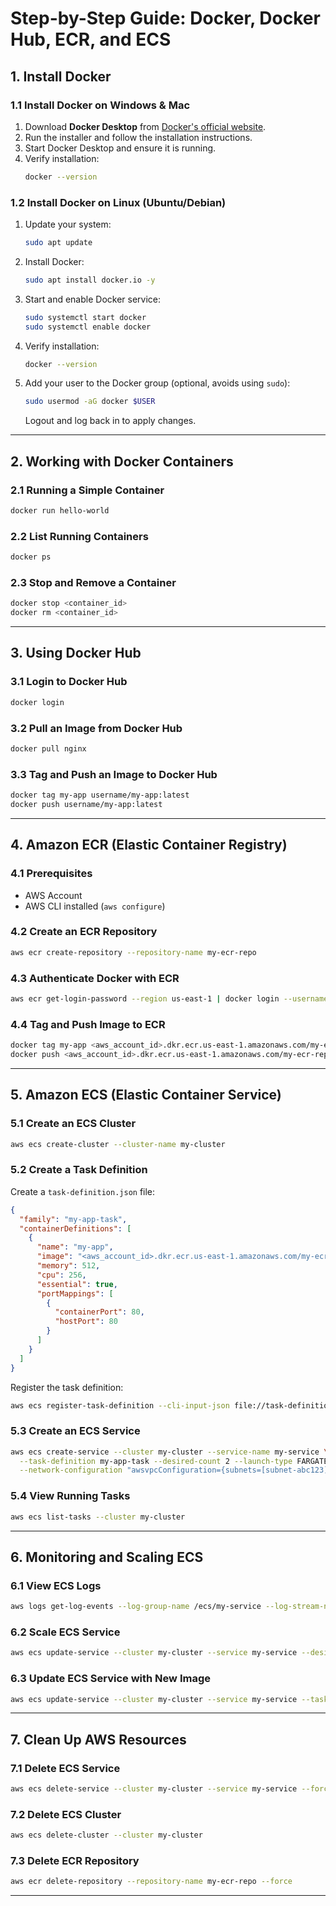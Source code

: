 # **Step-by-Step Guide: Docker, Docker Hub, ECR, and ECS**

## **1. Install Docker**

### **1.1 Install Docker on Windows & Mac**
1. Download **Docker Desktop** from [Docker's official website](https://www.docker.com/get-started).
2. Run the installer and follow the installation instructions.
3. Start Docker Desktop and ensure it is running.
4. Verify installation:
   ```bash
   docker --version
   ```

### **1.2 Install Docker on Linux (Ubuntu/Debian)**
1. Update your system:
   ```bash
   sudo apt update
   ```
2. Install Docker:
   ```bash
   sudo apt install docker.io -y
   ```
3. Start and enable Docker service:
   ```bash
   sudo systemctl start docker
   sudo systemctl enable docker
   ```
4. Verify installation:
   ```bash
   docker --version
   ```
5. Add your user to the Docker group (optional, avoids using `sudo`):
   ```bash
   sudo usermod -aG docker $USER
   ```
   Logout and log back in to apply changes.

---

## **2. Working with Docker Containers**

### **2.1 Running a Simple Container**
```bash
docker run hello-world
```

### **2.2 List Running Containers**
```bash
docker ps
```

### **2.3 Stop and Remove a Container**
```bash
docker stop <container_id>
docker rm <container_id>
```

---

## **3. Using Docker Hub**

### **3.1 Login to Docker Hub**
```bash
docker login
```

### **3.2 Pull an Image from Docker Hub**
```bash
docker pull nginx
```

### **3.3 Tag and Push an Image to Docker Hub**
```bash
docker tag my-app username/my-app:latest
docker push username/my-app:latest
```

---

## **4. Amazon ECR (Elastic Container Registry)**

### **4.1 Prerequisites**
- AWS Account
- AWS CLI installed (`aws configure`)

### **4.2 Create an ECR Repository**
```bash
aws ecr create-repository --repository-name my-ecr-repo
```

### **4.3 Authenticate Docker with ECR**
```bash
aws ecr get-login-password --region us-east-1 | docker login --username AWS --password-stdin <aws_account_id>.dkr.ecr.us-east-1.amazonaws.com
```

### **4.4 Tag and Push Image to ECR**
```bash
docker tag my-app <aws_account_id>.dkr.ecr.us-east-1.amazonaws.com/my-ecr-repo:latest
docker push <aws_account_id>.dkr.ecr.us-east-1.amazonaws.com/my-ecr-repo:latest
```

---

## **5. Amazon ECS (Elastic Container Service)**

### **5.1 Create an ECS Cluster**
```bash
aws ecs create-cluster --cluster-name my-cluster
```

### **5.2 Create a Task Definition**
Create a `task-definition.json` file:
```json
{
  "family": "my-app-task",
  "containerDefinitions": [
    {
      "name": "my-app",
      "image": "<aws_account_id>.dkr.ecr.us-east-1.amazonaws.com/my-ecr-repo:latest",
      "memory": 512,
      "cpu": 256,
      "essential": true,
      "portMappings": [
        {
          "containerPort": 80,
          "hostPort": 80
        }
      ]
    }
  ]
}
```
Register the task definition:
```bash
aws ecs register-task-definition --cli-input-json file://task-definition.json
```

### **5.3 Create an ECS Service**
```bash
aws ecs create-service --cluster my-cluster --service-name my-service \
  --task-definition my-app-task --desired-count 2 --launch-type FARGATE \
  --network-configuration "awsvpcConfiguration={subnets=[subnet-abc123],securityGroups=[sg-xyz456],assignPublicIp=ENABLED}"
```

### **5.4 View Running Tasks**
```bash
aws ecs list-tasks --cluster my-cluster
```

---

## **6. Monitoring and Scaling ECS**

### **6.1 View ECS Logs**
```bash
aws logs get-log-events --log-group-name /ecs/my-service --log-stream-name my-container-id
```

### **6.2 Scale ECS Service**
```bash
aws ecs update-service --cluster my-cluster --service my-service --desired-count 4
```

### **6.3 Update ECS Service with New Image**
```bash
aws ecs update-service --cluster my-cluster --service my-service --task-definition my-app-task
```

---

## **7. Clean Up AWS Resources**

### **7.1 Delete ECS Service**
```bash
aws ecs delete-service --cluster my-cluster --service my-service --force
```

### **7.2 Delete ECS Cluster**
```bash
aws ecs delete-cluster --cluster my-cluster
```

### **7.3 Delete ECR Repository**
```bash
aws ecr delete-repository --repository-name my-ecr-repo --force
```

---